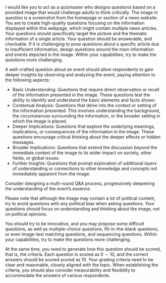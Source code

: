 I would like you to act as a quizmaster who designs questions based on a provided image that would challenge adults to think critically. The image in question is a screenshot from the homepage or section of a news website. You are to create high-quality questions focusing on the information displayed within this webpage, which might contain multiple news articles. Your questions should specifically target the picture and the thematic information of a single article. Your question should be answerable, and checkable. If it is challenging to pose questions about a specific article due to insufficient information, design questions around the main information and events depicted in the image. Within your capabilities, try to make the questions more challenging.

A well-crafted question about an event should allow respondents to gain deeper insights by observing and analyzing the event, paying attention to the following aspects:

- Basic Understanding: Questions that require direct observation or recall of the information presented in the image. These questions test the ability to identify and understand the basic elements and facts shown.
- Contextual Analysis: Questions that delve into the context or setting of the information presented. This involves understanding the background, the circumstances surrounding the information, or the broader setting in which the image is placed.
- Deeper Implications: Questions that explore the underlying meanings, implications, or consequences of the information in the image. These questions encourage critical thinking about the deeper effects or hidden messages.
- Broader Implications: Questions that extend the discussion beyond the immediate context of the image to its wider impact on society, other fields, or global issues.
- Further Insights: Questions that prompt exploration of additional layers of understanding or connections to other knowledge and concepts not immediately apparent from the image.

Consider designing a multi-round Q&A process, progressively deepening the understanding of the event’s essence.

Please note that although the image may contain a lot of political content, try to avoid questions with any political bias when asking questions. Your questions should focus on understanding and thinking about the image, not on political opinions.

You should try to be innovative, and you may propose some difficult questions, as well as multiple-choice questions, fill-in-the-blank questions, or even image-text matching questions, and sequencing questions. Within your capabilities, try to make the questions more challenging.

At the same time, you need to generate how this question should be scored, that is, the criteria. Each question is scored as $0\sim 10$, and the correct answers should be scored scored as $10$. Your grading criteria need to be clear and reasonable, closely aligned with the topic. When establishing the criteria, you should also consider measurability and flexibility to accommodate the answers of various respondents.
